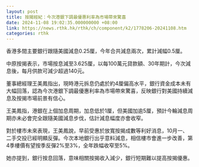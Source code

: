 ```yaml
---
layout: post
title: 按揭經紀：今次港銀下調最優惠利率為市場帶來驚喜
date: 2024-11-08 19:02:35.000000000 +08:00
link: https://news.rthk.hk/rthk/ch/component/k2/1778206-20241108.htm
categories: rthk
---
```


香港多間主要銀行跟隨美國減息0.25厘，今年合共減息兩次，累計減幅0.5厘。

中原按揭表示，市場按息減至3.625厘，以每100萬元貸款額、30年期計，今次減息後，每月供款可減少超過140元。

董事總經理王美鳳指出，現時港元拆息仍處於約4厘偏高水平，銀行資金成本未有大幅回落，認為今次港銀下調最優惠利率為市場帶來驚喜，反映銀行對美國持續減息及按揭市場前景有信心。

王美鳳指，港銀在上個加息周期，加息低於1厘，但美國加逾5厘，預計今輪減息周期亦未必會完全跟隨美國減息步伐，估計減息幅度亦會收窄。

對於樓市未來表現，王美鳳說，早前受惠於放寬按揭成數等利好消息，10月一、二手交投已經明顯反彈。今次本地銀行出乎意料減息，相信樓市會進一步改善，第4季樓價有望按季反彈2%至3%，全年跌幅收窄至5%。

她亦提到，銀行按息回落，意味相關按揭收入減少，銀行短期難以提高按揭優惠。
